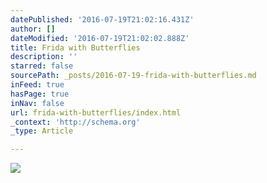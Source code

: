 ```yaml
---
datePublished: '2016-07-19T21:02:16.431Z'
author: []
dateModified: '2016-07-19T21:02:02.888Z'
title: Frida with Butterflies
description: ''
starred: false
sourcePath: _posts/2016-07-19-frida-with-butterflies.md
inFeed: true
hasPage: true
inNav: false
url: frida-with-butterflies/index.html
_context: 'http://schema.org'
_type: Article

---
```

![](https://the-grid-user-content.s3-us-west-2.amazonaws.com/d4e12bfe-fc65-4d81-9432-799fdc8df071.jpg)